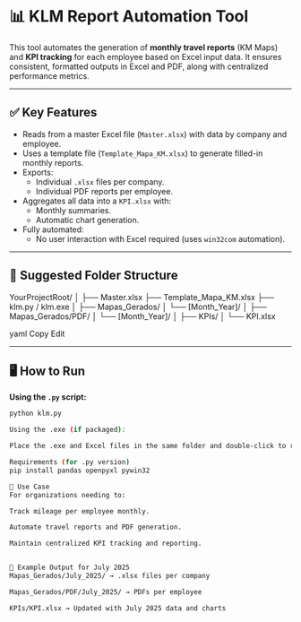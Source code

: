 # 📊 KLM Report Automation Tool

This tool automates the generation of **monthly travel reports** (KM Maps) and **KPI tracking** for each employee based on Excel input data. It ensures consistent, formatted outputs in Excel and PDF, along with centralized performance metrics.

---

## ✅ Key Features

- Reads from a master Excel file (`Master.xlsx`) with data by company and employee.
- Uses a template file (`Template_Mapa_KM.xlsx`) to generate filled-in monthly reports.
- Exports:
  - Individual `.xlsx` files per company.
  - Individual PDF reports per employee.
- Aggregates all data into a `KPI.xlsx` with:
  - Monthly summaries.
  - Automatic chart generation.
- Fully automated:
  - No user interaction with Excel required (uses `win32com` automation).

---

## 📁 Suggested Folder Structure

YourProjectRoot/
│
├── Master.xlsx
├── Template_Mapa_KM.xlsx
├── klm.py / klm.exe
│
├── Mapas_Gerados/
│ └── [Month_Year]/
│
├── Mapas_Gerados/PDF/
│ └── [Month_Year]/
│
├── KPIs/
│ └── KPI.xlsx

yaml
Copy
Edit


---

## 🖥️ How to Run

**Using the `.py` script:**
```bash
python klm.py

Using the .exe (if packaged):

Place the .exe and Excel files in the same folder and double-click to run.

Requirements (for .py version)
pip install pandas openpyxl pywin32

🧠 Use Case
For organizations needing to:

Track mileage per employee monthly.

Automate travel reports and PDF generation.

Maintain centralized KPI tracking and reporting.


📅 Example Output for July 2025
Mapas_Gerados/July_2025/ → .xlsx files per company

Mapas_Gerados/PDF/July_2025/ → PDFs per employee

KPIs/KPI.xlsx → Updated with July 2025 data and charts





